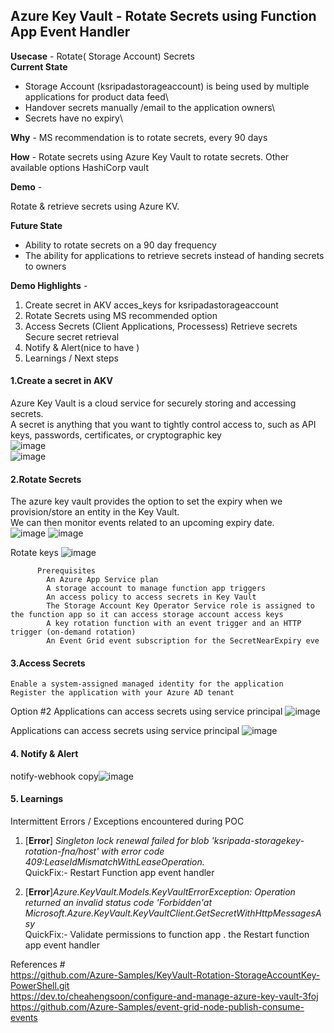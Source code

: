## Azure Key Vault - Rotate Secrets using Function App Event Handler

**Usecase** - Rotate( Storage Account) Secrets\
**Current State** 
   * Storage Account (ksripadastorageaccount)  is being used by multiple applications  for  product data feed\
   * Handover secrets manually /email to the application owners\
   * Secrets have no expiry\
    
**Why** - MS recommendation is to rotate secrets, every 90 days

**How** - Rotate secrets using Azure Key Vault to rotate secrets.
          Other available  options HashiCorp vault 
 
**Demo** - 

Rotate & retrieve secrets using  Azure KV.   

**Future State**
  * Ability to rotate secrets  on a 90 day frequency
  * The ability for applications to retrieve secrets instead of handing secrets to owners

**Demo Highlights** - 


 1. Create secret in AKV
      acces_keys for ksripadastorageaccount  
 1. Rotate Secrets using MS recommended option
 1. Access Secrets 
       (Client Applications, Processess)
     Retrieve secrets
     Secure  secret retrieval
1. Notify & Alert(nice to have )
1. Learnings / Next steps

#### 1.Create a secret in AKV
  Azure Key Vault is a cloud service for securely storing and accessing secrets.\
  A secret is anything that you want to tightly control access to, such as API keys, passwords, certificates, or cryptographic key \
      ![image](https://user-images.githubusercontent.com/8209932/126427470-e40735d2-6e02-44c2-a7b1-3419a1528314.png)\
      ![image](https://user-images.githubusercontent.com/8209932/126427997-b0b63c40-0101-41ec-89fc-36f19adb580c.png)


#### 2.Rotate Secrets 
   The azure key vault provides the option to set the expiry when we provision/store an entity in the Key Vault.\
   We can then monitor events related to an upcoming expiry date.\
          ![image](https://user-images.githubusercontent.com/8209932/126428577-86ac6c85-a2ac-4402-b6af-ddbb35bd3dc6.png)
          ![image](https://user-images.githubusercontent.com/8209932/126428632-380e31ef-a0e9-4b67-9a0c-94d5c43d2e57.png)

   Rotate keys
        ![image](https://user-images.githubusercontent.com/8209932/126428721-6bc991e6-4584-4369-85f8-5b35649730e3.png)
         
          Prerequisites
            An Azure App Service plan
            A storage account to manage function app triggers
            An access policy to access secrets in Key Vault
            The Storage Account Key Operator Service role is assigned to the function app so it can access storage account access keys
            A key rotation function with an event trigger and an HTTP trigger (on-demand rotation)
            An Event Grid event subscription for the SecretNearExpiry eve
#### 3.Access Secrets 
    Enable a system-assigned managed identity for the application
    Register the application with your Azure AD tenant
 Option #2
  Applications can   access secrets using service principal
    ![image](https://user-images.githubusercontent.com/8209932/126428991-fcc33b1a-ed1b-4341-ab3c-afd88518c719.png)

  Applications can   access secrets using service principal
    ![image](https://user-images.githubusercontent.com/8209932/126429308-695d3043-e7d5-45e2-b679-dc4878297954.png)
    
#### 4. Notify & Alert 
   notify-webhook copy![image](https://user-images.githubusercontent.com/8209932/126429574-8502fae6-2b41-474f-bce9-b559eb4b8e59.png)

#### 5. Learnings
  Intermittent Errors / Exceptions encountered during POC
  
 1. [**Error**] *Singleton lock renewal failed for blob 'ksripada-storagekey-rotation-fna/host' with error code 409:LeaseIdMismatchWithLeaseOperation.*\
            QuickFix:-  Restart Function app event handler
      
  2. [**Error**]*Azure.KeyVault.Models.KeyVaultErrorException: Operation returned an invalid status code 'Forbidden'at           Microsoft.Azure.KeyVault.KeyVaultClient.GetSecretWithHttpMessagesAsy*\
            QuickFix:-  Validate permissions to function app .  the Restart function app event handler 




References # \
https://github.com/Azure-Samples/KeyVault-Rotation-StorageAccountKey-PowerShell.git \
https://dev.to/cheahengsoon/configure-and-manage-azure-key-vault-3foj \
https://github.com/Azure-Samples/event-grid-node-publish-consume-events

